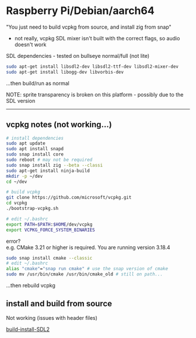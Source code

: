 # Raspberry Pi/Debian/aarch64

"You just need to build vcpkg from source, and install zig from snap"
- not really, vcpkg SDL mixer isn't built with the correct flags, so audio doesn't work



SDL dependencies - tested on bullseye normal/full (not lite)

```sh
sudo apt-get install libsdl2-dev libsdl2-ttf-dev libsdl2-mixer-dev
sudo apt-get install libogg-dev libvorbis-dev
```
...then build/run as normal

NOTE: sprite transparency is broken on this platform - possibly due to the SDL version

---

## vcpkg notes (not working...)

```sh
# install dependencies
sudo apt update
sudo apt install snapd
sudo snap install core
sudo reboot # may not be required
sudo snap install zig --beta --classi
sudo apt-get install ninja-build
mkdir -p ~/dev
cd ~/dev

# build vcpkg
git clone https://github.com/microsoft/vcpkg.git
cd vcpkg
./bootstrap-vcpkg.sh
```

```sh
# edit ~/.bashrc
export PATH=$PATH:$HOME/dev/vcpkg
export VCPKG_FORCE_SYSTEM_BINARIES
```

error?  
e.g. CMake 3.21 or higher is required.  You are running version 3.18.4

```sh
sudo snap install cmake --classic
# edit ~/.bashrc
alias "cmake"="snap run cmake" # use the snap version of cmake
sudo mv /usr/bin/cmake /usr/bin/cmake_old # still on path...
```

...then rebuild vcpkg

## install and build from source

Not working (issues with header files)

[build-install-SDL2](./build-install-SDL2)
